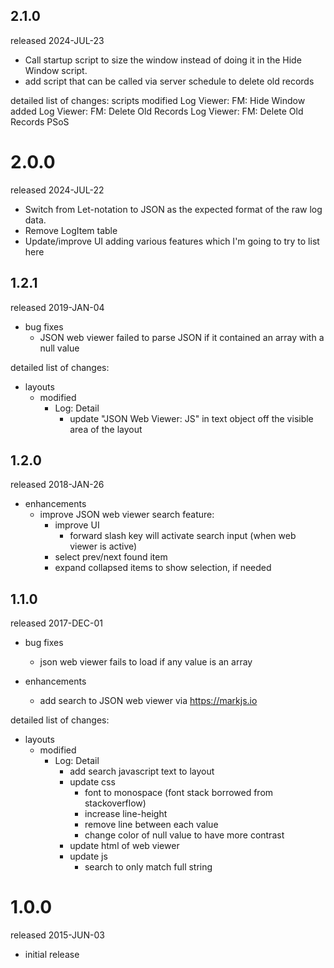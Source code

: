 ## 2.1.0 ##

released 2024-JUL-23

- Call startup script to size the window instead of doing it in the Hide Window script.
- add script that can be called via server schedule to delete old records

detailed list of changes:
scripts
	modified
		Log Viewer: FM: Hide Window
	added
		Log Viewer: FM: Delete Old Records
		Log Viewer: FM: Delete Old Records PSoS


# 2.0.0 #

released 2024-JUL-22

- Switch from Let-notation to JSON as the expected format of the raw log data.
- Remove LogItem table
- Update/improve UI adding various features which I'm going to try to list here



## 1.2.1 ##

released 2019-JAN-04

- bug fixes
	- JSON web viewer failed to parse JSON if it contained an array with a null value

detailed list of changes:
- layouts
	- modified
		- Log: Detail
			- update "JSON Web Viewer: JS" in text object off the visible area of the layout


## 1.2.0 ##

released 2018-JAN-26

- enhancements
	- improve JSON web viewer search feature:
		- improve UI
			- forward slash key will activate search input (when web viewer is active)
		- select prev/next found item
		- expand collapsed items to show selection, if needed


## 1.1.0 ##

released 2017-DEC-01

- bug fixes
	- json web viewer fails to load if any value is an array

- enhancements
	- add search to JSON web viewer via https://markjs.io

detailed list of changes:
- layouts
	- modified
		- Log: Detail
			- add search javascript text to layout
			- update css
				- font to monospace (font stack borrowed from stackoverflow)
				- increase line-height
				- remove line between each value
				- change color of null value to have more contrast
			- update html of web viewer
			- update js
				- search to only match full string


# 1.0.0 #

released 2015-JUN-03

- initial release
